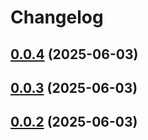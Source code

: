 # Changelog

## [0.0.4](https://github.com/zozzz/gql-unicorn/compare/0.0.3...0.0.4) (2025-06-03)

## [0.0.3](https://github.com/zozzz/gql-unicorn/compare/0.0.2...0.0.3) (2025-06-03)

## [0.0.2](https://github.com/zozzz/gql-unicorn/compare/0.0.1...0.0.2) (2025-06-03)
